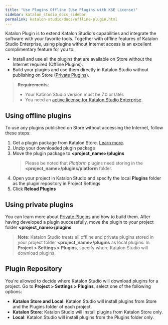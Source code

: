 ```yaml
---
title: "Use Plugins Offline (Use Plugins with KSE License)"
sidebar: katalon_studio_docs_sidebar
permalink: katalon-studio/docs/offline-plugin.html
---
```

Katalon Plugin is to extend Katalon Studio's capabilities and integrate the software with your favorite tools. Together with offline features of Katalon Studio Enterprise, using plugins without Internet access is an excellent complimentary feature for you to:

* Install and use all the plugins that are available on Store without the Internet required (Offline Plugins).
* Build your plugins and use them directly in Katalon Studio without publishing on Store ([Private Plugins](https://docs.katalon.com/katalon-studio/docs/private-plugins.html)).

> **Requirements**:
>
> * Your Katalon Studio version must be 7.0 or later.
> * You need an [active license for Katalon Studio Enterprise](https://docs.katalon.com/katalon-studio/docs/license.html#paid-license).

## Using offline plugins

To use any plugins published on Store without accessing the Internet, follow these steps:

1. Get a plugin package from Katalon Store. [Learn more](https://docs.katalon.com/katalon-store/docs/user/getting-started.html#download-plugin-packages).
2. Unzip your downloaded plugin package
3. Move the plugin package to **<project_name>/plugins**
   > Please be noted that *Platform* plugins need storing in the **<project_name>/plugins/platform** folder.
4. Open your project in Katalon Studio and specify the local **Plugins** folder as the plugin repository in Project Settings
5. Click **Reload Plugins**

## Using private plugins

You can learn more about [Private Plugins](https://docs.katalon.com/katalon-studio/docs/private-plugins.html) and how to build them. After having developed a plugin successfully, move the plugin to your project folder **<project_name>/plugins**.

> **Note**: Katalon Studio treats all offline and private plugins stored in your project folder **<project_name>/plugins** as local plugins. In **Project > Settings > Plugins**, specify where Katalon Studio will download plugins.

## Plugin Repository

You're allowed to decide where Katalon Studio will download plugins for a project. Go to **Project > Settings > Plugins**, select one of the following options:

* **Katalon Store and Local**: Katalon Studio will install plugins from Store and the Plugins folder of each project.
* **Katalon Store**: Katalon Studio will install plugins from Katalon Store only.
* **Local**: Katalon Studio will install plugins from the Plugins folder only.
